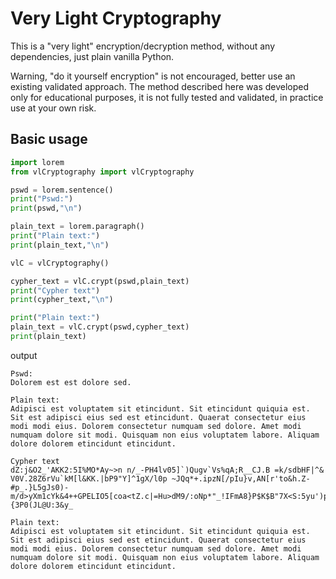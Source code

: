 # Very Light Cryptography

This is a "very light" encryption/decryption method, without any dependencies, just plain vanilla Python. 

Warning, "do it yourself encryption" is not encouraged, better use an existing validated approach. The method described here was developed only for educational purposes, it is not fully tested and validated, in practice use at your own risk. 

## Basic usage

```python
import lorem
from vlCryptography import vlCryptography

pswd = lorem.sentence()
print("Pswd:")
print(pswd,"\n")

plain_text = lorem.paragraph()
print("Plain text:")
print(plain_text,"\n")

vlC = vlCryptography()

cypher_text = vlC.crypt(pswd,plain_text)
print("Cypher text")
print(cypher_text,"\n")

print("Plain text:")
plain_text = vlC.crypt(pswd,cypher_text)
print(plain_text)
```

output 

```
Pswd:
Dolorem est est dolore sed. 

Plain text:
Adipisci est voluptatem sit etincidunt. Sit etincidunt quiquia est. Sit est adipisci eius sed est etincidunt. Quaerat consectetur eius modi modi eius. Dolorem consectetur numquam sed dolore. Amet modi numquam dolore sit modi. Quisquam non eius voluptatem labore. Aliquam dolore dolorem etincidunt etincidunt. 

Cypher text
dZ:j&O2_'AKK2:5I%MO*Ay~>n n/_-PH4lv05]`)Qugv`Vs%qA;R__CJ.B =k/sdbHF|^& V0V.28Z6rVu`kM[l&KK.|bP9"Y]^1gX/l0p ~JQq*+.ipzN[/pIu}v,AN[r'to&h.Z-#p_.}L5gJs0)-m/d>yXm1cYk&4++GPELIO5[coa<tZ.c|=Hu>dM9/:oNp*"_!IFmA8}P$K$B"7X<S:5yu')p5[YDUo.4znE@NpA_jO\fA%@`p~`vsox@\RjenNe06vb.KEx):,XM.Nz`[Y6`aaZUs4SvpBf|{3P0(JL@U:3&y_ 

Plain text:
Adipisci est voluptatem sit etincidunt. Sit etincidunt quiquia est. Sit est adipisci eius sed est etincidunt. Quaerat consectetur eius modi modi eius. Dolorem consectetur numquam sed dolore. Amet modi numquam dolore sit modi. Quisquam non eius voluptatem labore. Aliquam dolore dolorem etincidunt etincidunt.
```
